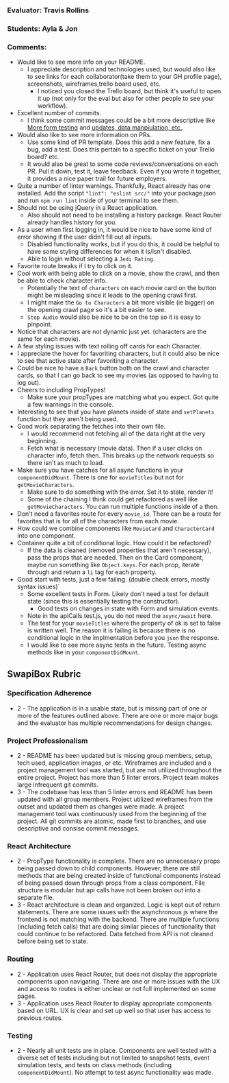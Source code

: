 ### Evaluator: Travis Rollins
### Students: Ayla & Jon
### Comments:
* Would like to see more info on your README.
  * I appreciate description and technologies used, but would also like to see links for each collaborator(take them to your GH profile page), screenshots, wireframes,trello board used, etc.
    * I noticed you closed the Trello board, but think it's useful to open it up (not only for the eval but also for other people to see your workflow).
* Excellent number of commits.
  * I think some commit messages could be a bit more descriptive like [More form testing](https://github.com/ayladharamsey/trivia/commit/76d3d2f048f74e309278175f08801fe8e274e123) and [updates, data manpiulation, etc.](https://github.com/ayladharamsey/trivia/commit/71658d36d217f6a9e69f17b84075cdb8c9b7698c).  
* Would also like to see more information on PRs.
  * Use some kind of PR template.  Does this add a new feature, fix a bug, add a test. Does this pertain to a specific ticket on your Trello board?  etc.
  * It would also be great to some code reviews/conversations on each PR.  Pull it down, test it, leave feedback.  Even if you wrote it together, it provides a nice paper trail for future employers.
* Quite a number of linter warnings.  Thankfully, React already has one installed.  Add the script `"lint": "eslint src/"` into your package.json and run `npm run lint` inside of your terminal to see them.
* Should not be using jQuery in a React application.
  * Also should not need to be installing a history package.  React Router already handles history for you.
* As a user when first logging in, it would be nice to have some kind of error showing if the user didn't fill out all inputs.
  * Disabled functionality works, but if you do this, it could be helpful to have some styling differences for when it is/isn't disabled.
  * Able to login without selecting a `Jedi Rating`.  
* Favorite route breaks if I try to click on it.
* Cool work with being able to click on a movie, show the crawl, and then be able to check character info.
  * Potentially the text of `characters` on each movie card on the button might be misleading since it leads to the opening crawl first.
  * I might make the `Go to Characters` a bit more visible (ie bigger) on the opening crawl page so it's a bit easier to see.
  * `Stop Audio` would also be nice to be on the top so it is easy to pinpoint.
* Notice that characters are not dynamic just yet.  (characters are the same for each movie).
* A few styling issues with text rolling off cards for each Character.
* I appreciate the hover for favoriting characters, but it could also be nice to see that active state after favoriting a character.  
* Could be nice to have a `Back` button both on the crawl and character cards, so that I can go back to see my movies (as opposed to having to log out).
* Cheers to including PropTypes!
  * Make sure your propTypes are matching what you expect.  Got quite a few warnings in the console.
* Interesting to see that you have planets inside of state and `setPlanets` function but they aren't being used.
* Good work separating the fetches into their own file.
  * I would recommend not fetching all of the data right at the very beginning.
  * Fetch what is necessary (movie data).  Then if a user clicks on character info, fetch then.  This breaks up the network requests so there isn't as much to load.
* Make sure you have catches for all async functions in your `componentDidMount`.  There is one for `movieTitles` but not for `getMovieCharacters`.
  * Make sure to do something with the error.  Set it to state, render it!
  * Some of the chaining I think could get refactored as well like `getMovieCharacters`.  You can run multiple functions inside of a then.
* Don't need a favorites route for every `movie_id`.  There can be a route for favorites that is for all of the characters from each movie.
* How could we combine components like `MovieCard` and `CharacterCard` into one component.
* Container quite a bit of conditional logic.  How could it be refactored?
  * If the data is cleaned (removed properties that aren't necessary), pass the props that are needed.  Then on the Card component, maybe run something like `Object.keys`.  For each prop, iterate through and return a `li` tag for each property.
* Good start with tests, just a few failing. (double check errors, mostly syntax issues)`
  * Some excellent tests in Form.  Likely don't need a test for default state (since this is essentially testing the constructor).
    * Good tests on changes in state with Form and simulation events.
  * Note in the apiCalls.test.js, you do not need the `async/await` here.
  * The test for your `movieTitles` where the property of ok is set to false is written well.  The reason it is failing is because there is no conditional logic in the implmentation before you `json` the response.
  * I would like to see more async tests in the future.  Testing async methods like in your `componentDidMount`.  

## SwapiBox Rubric

### Specification Adherence

* 2 - The application is in a usable state, but is missing part of one or more of the features outlined above. There are one or more major bugs and the evaluator has multiple recommendations for design changes.

### Project Professionalism

* 2 -  README has been updated but is missing group members, setup, tech used, application images, or etc.  Wireframes are included and a project management tool was started, but are not utilized throughout the entire project. Project has more than 5 linter errors. Project team makes large infrequent git commits. 
* 3 - The codebase has less than 5 linter errors and README has been updated with all group members. Project utilized wireframes from the outset and updated them as changes were made. A project management tool was continuously used from the beginning of the project.  All git commits are atomic, made first to branches, and use descriptive and consise commit messages. 

### React Architecture

* 2 - PropType functionality is complete.  There are no unnecessary props being passed down to child components.  However, there are still methods that are being created inside of functional components instead of being passed down through props from a class component.  File structure is modular but api calls have not been broken out into a separate file.  
* 3 - React architecture is clean and organized.  Logic is kept out of return statements.  There are some issues with the asynchronous js where the frontend is not matching with the backend.  There are multiple functions (including fetch calls) that are doing similar pieces of functionality that could continue to be refactored. Data fetched from API is not cleaned before being set to state.

### Routing

* 2 - Application uses React Router, but does not display the appropriate components upon navigating.  There are one or more issues with the UX and access to routes is either unclear or not full implemented on some pages.
* 3 - Application uses React Router to display appropriate components based on URL.  UX is clear and set up well so that user has access to previous routes.

### Testing

* 2 - Nearly all unit tests are in place. Components are well tested with a diverse set of tests including but not limited to snapshot tests, event simulation tests, and tests on class methods (including `componentDidMount`).  No attempt to test async functionality was made.